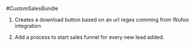 #CustomSalesBundle

1) Creates a download button based on an url regex comming from Wufoo integration

2) Add a process to start sales funnel for every new lead added.
